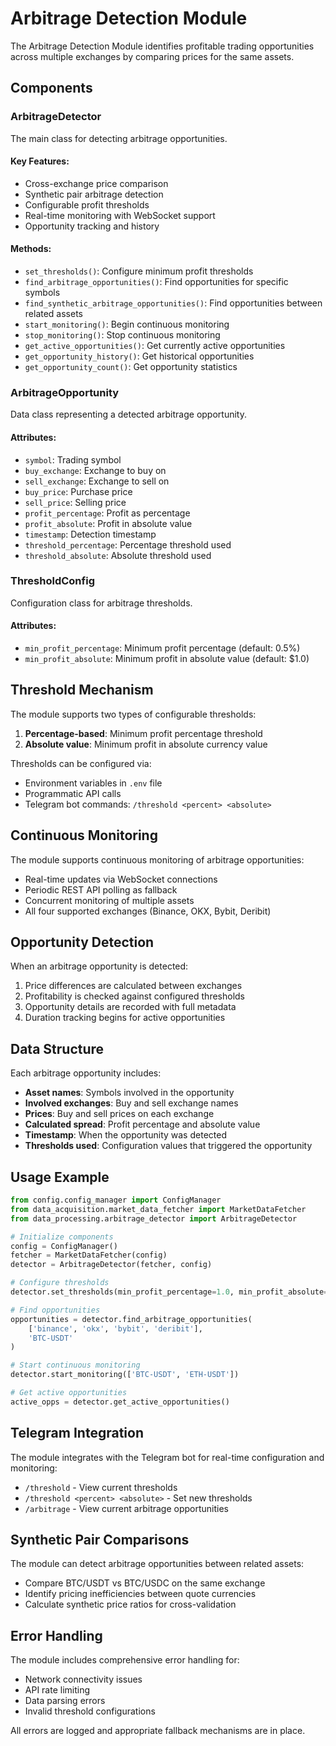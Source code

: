 # Arbitrage Detection Module

The Arbitrage Detection Module identifies profitable trading opportunities across multiple exchanges by comparing prices for the same assets.

## Components

### ArbitrageDetector
The main class for detecting arbitrage opportunities.

#### Key Features:
- Cross-exchange price comparison
- Synthetic pair arbitrage detection
- Configurable profit thresholds
- Real-time monitoring with WebSocket support
- Opportunity tracking and history

#### Methods:
- `set_thresholds()`: Configure minimum profit thresholds
- `find_arbitrage_opportunities()`: Find opportunities for specific symbols
- `find_synthetic_arbitrage_opportunities()`: Find opportunities between related assets
- `start_monitoring()`: Begin continuous monitoring
- `stop_monitoring()`: Stop continuous monitoring
- `get_active_opportunities()`: Get currently active opportunities
- `get_opportunity_history()`: Get historical opportunities
- `get_opportunity_count()`: Get opportunity statistics

### ArbitrageOpportunity
Data class representing a detected arbitrage opportunity.

#### Attributes:
- `symbol`: Trading symbol
- `buy_exchange`: Exchange to buy on
- `sell_exchange`: Exchange to sell on
- `buy_price`: Purchase price
- `sell_price`: Selling price
- `profit_percentage`: Profit as percentage
- `profit_absolute`: Profit in absolute value
- `timestamp`: Detection timestamp
- `threshold_percentage`: Percentage threshold used
- `threshold_absolute`: Absolute threshold used

### ThresholdConfig
Configuration class for arbitrage thresholds.

#### Attributes:
- `min_profit_percentage`: Minimum profit percentage (default: 0.5%)
- `min_profit_absolute`: Minimum profit in absolute value (default: $1.0)

## Threshold Mechanism

The module supports two types of configurable thresholds:

1. **Percentage-based**: Minimum profit percentage threshold
2. **Absolute value**: Minimum profit in absolute currency value

Thresholds can be configured via:
- Environment variables in `.env` file
- Programmatic API calls
- Telegram bot commands: `/threshold <percent> <absolute>`

## Continuous Monitoring

The module supports continuous monitoring of arbitrage opportunities:

- Real-time updates via WebSocket connections
- Periodic REST API polling as fallback
- Concurrent monitoring of multiple assets
- All four supported exchanges (Binance, OKX, Bybit, Deribit)

## Opportunity Detection

When an arbitrage opportunity is detected:

1. Price differences are calculated between exchanges
2. Profitability is checked against configured thresholds
3. Opportunity details are recorded with full metadata
4. Duration tracking begins for active opportunities

## Data Structure

Each arbitrage opportunity includes:

- **Asset names**: Symbols involved in the opportunity
- **Involved exchanges**: Buy and sell exchange names
- **Prices**: Buy and sell prices on each exchange
- **Calculated spread**: Profit percentage and absolute value
- **Timestamp**: When the opportunity was detected
- **Thresholds used**: Configuration values that triggered the opportunity

## Usage Example

```python
from config.config_manager import ConfigManager
from data_acquisition.market_data_fetcher import MarketDataFetcher
from data_processing.arbitrage_detector import ArbitrageDetector

# Initialize components
config = ConfigManager()
fetcher = MarketDataFetcher(config)
detector = ArbitrageDetector(fetcher, config)

# Configure thresholds
detector.set_thresholds(min_profit_percentage=1.0, min_profit_absolute=2.0)

# Find opportunities
opportunities = detector.find_arbitrage_opportunities(
    ['binance', 'okx', 'bybit', 'deribit'], 
    'BTC-USDT'
)

# Start continuous monitoring
detector.start_monitoring(['BTC-USDT', 'ETH-USDT'])

# Get active opportunities
active_opps = detector.get_active_opportunities()
```

## Telegram Integration

The module integrates with the Telegram bot for real-time configuration and monitoring:

- `/threshold` - View current thresholds
- `/threshold <percent> <absolute>` - Set new thresholds
- `/arbitrage` - View current arbitrage opportunities

## Synthetic Pair Comparisons

The module can detect arbitrage opportunities between related assets:

- Compare BTC/USDT vs BTC/USDC on the same exchange
- Identify pricing inefficiencies between quote currencies
- Calculate synthetic price ratios for cross-validation

## Error Handling

The module includes comprehensive error handling for:

- Network connectivity issues
- API rate limiting
- Data parsing errors
- Invalid threshold configurations

All errors are logged and appropriate fallback mechanisms are in place.